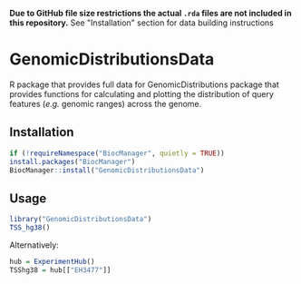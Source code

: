 **Due to GitHub file size restrictions the actual `.rda` files are not included in this repository.**
See "Installation" section for data building instructions

# GenomicDistributionsData

R package that provides full data for GenomicDistributions package that provides functions for calculating and plotting the distribution of query features (*e.g.* genomic ranges) across the genome.

## Installation

```r
if (!requireNamespace("BiocManager", quietly = TRUE))
install.packages("BiocManager")
BiocManager::install("GenomicDistributionsData")
```


## Usage

```r
library("GenomicDistributionsData")
TSS_hg38()
```
Alternatively:

```r
hub = ExperimentHub()
TSShg38 = hub[["EH3477"]]
```
